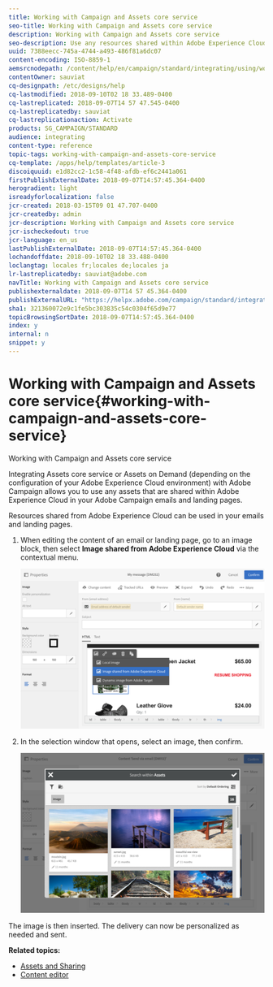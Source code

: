 ```yaml
---
title: Working with Campaign and Assets core service
seo-title: Working with Campaign and Assets core service
description: Working with Campaign and Assets core service
seo-description: Use any resources shared within Adobe Experience Cloud in your Adobe Campaign messages and landing pages thanks to the Assets core service integration.
uuid: 7388eecc-745a-4744-a493-486f81a6dc07
content-encoding: ISO-8859-1
aemsrcnodepath: /content/help/en/campaign/standard/integrating/using/working-with-campaign-and-assets-core-service
contentOwner: sauviat
cq-designpath: /etc/designs/help
cq-lastmodified: 2018-09-10T02 18 33.489-0400
cq-lastreplicated: 2018-09-07T14 57 47.545-0400
cq-lastreplicatedby: sauviat
cq-lastreplicationaction: Activate
products: SG_CAMPAIGN/STANDARD
audience: integrating
content-type: reference
topic-tags: working-with-campaign-and-assets-core-service
cq-template: /apps/help/templates/article-3
discoiquuid: e1d82cc2-1c58-4f48-afdb-ef6c2441a061
firstPublishExternalDate: 2018-09-07T14:57:45.364-0400
herogradient: light
isreadyforlocalization: false
jcr-created: 2018-03-15T09 01 47.707-0400
jcr-createdby: admin
jcr-description: Working with Campaign and Assets core service
jcr-ischeckedout: true
jcr-language: en_us
lastPublishExternalDate: 2018-09-07T14:57:45.364-0400
lochandoffdate: 2018-09-10T02 18 33.488-0400
loclangtag: locales fr;locales de;locales ja
lr-lastreplicatedby: sauviat@adobe.com
navTitle: Working with Campaign and Assets core service
publishexternaldate: 2018-09-07T14 57 45.364-0400
publishExternalURL: "https://helpx.adobe.com/campaign/standard/integrating/using/working-with-campaign-and-assets-core-service.html"
sha1: 321360072e9c1fe5bc303835c54c0304f65d9e77
topicBrowsingSortDate: 2018-09-07T14:57:45.364-0400
index: y
internal: n
snippet: y
---
```


# Working with Campaign and Assets core service{#working-with-campaign-and-assets-core-service}

Working with Campaign and Assets core service

Integrating Assets core service or Assets on Demand (depending on the configuration of your Adobe Experience Cloud environment) with Adobe Campaign allows you to use any assets that are shared within Adobe Experience Cloud in your Adobe Campaign emails and landing pages.

Resources shared from Adobe Experience Cloud can be used in your emails and landing pages.

1. When editing the content of an email or landing page, go to an image block, then select **Image shared from Adobe Experience Cloud** via the contextual menu.

   ![](assets/dam_insert_image_dce.png)

1. In the selection window that opens, select an image, then confirm.

   ![](assets/dam_shared_image_selection.png)

The image is then inserted. The delivery can now be personalized as needed and sent.

**Related topics:**

* [Assets and Sharing](https://marketing.adobe.com/resources/help/en_US/mcloud/experience-cloud-assets.html) 
* [Content editor](../../designing/using/example--email-personalization.md)

